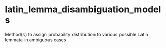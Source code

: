 # latin_lemma_disambiguation_models
Method(s) to assign probability distribution to various possible Latin lemmata in ambiguous cases
